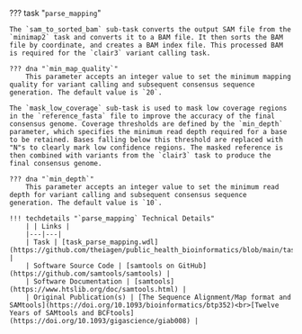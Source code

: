 ??? task "`parse_mapping`"

<!-- if: theiaviral_sam_to_sorted_bam-->
    The `sam_to_sorted_bam` sub-task converts the output SAM file from the `minimap2` task and converts it to a BAM file. It then sorts the BAM file by coordinate, and creates a BAM index file. This processed BAM is required for the `clair3` variant calling task.

    ??? dna "`min_map_quality`"
        This parameter accepts an integer value to set the minimum mapping quality for variant calling and subsequent consensus sequence generation. The default value is `20`.
<!-- endif -->

<!-- if: theiaviral_mask_low_coverage-->
    The `mask_low_coverage` sub-task is used to mask low coverage regions in the `reference_fasta` file to improve the accuracy of the final consensus genome. Coverage thresholds are defined by the `min_depth` parameter, which specifies the minimum read depth required for a base to be retained. Bases falling below this threshold are replaced with "N"s to clearly mark low confidence regions. The masked reference is then combined with variants from the `clair3` task to produce the final consensus genome.

    ??? dna "`min_depth`"
        This parameter accepts an integer value to set the minimum read depth for variant calling and subsequent consensus sequence generation. The default value is `10`.
<!-- endif -->

    !!! techdetails "`parse_mapping` Technical Details"
        | | Links |
        |---|---|
        | Task | [task_parse_mapping.wdl](https://github.com/theiagen/public_health_bioinformatics/blob/main/tasks/utilities/data_handling/task_parse_mapping.wdl) |
        | Software Source Code | [samtools on GitHub](https://github.com/samtools/samtools) |
        | Software Documentation | [samtools](https://www.htslib.org/doc/samtools.html) |
        | Original Publication(s) | [The Sequence Alignment/Map format and SAMtools](https://doi.org/10.1093/bioinformatics/btp352)<br>[Twelve Years of SAMtools and BCFtools](https://doi.org/10.1093/gigascience/giab008) |